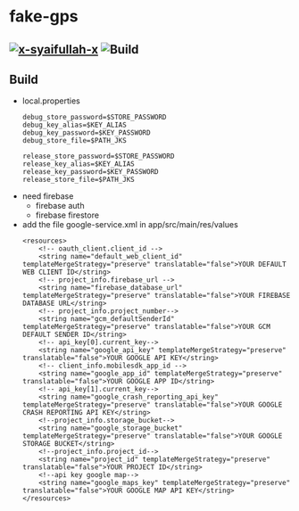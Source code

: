 # fake-gps
[![x-syaifullah-x](https://circleci.com/gh/x-syaifullah-x/fake-gps/tree/master.svg?style=svg)](https://circleci.com/gh/x-syaifullah-x/fake-gps/tree/fake-gps-update)
![Build](https://shields.io/github/workflow/status/x-syaifullah-x/fake-gps/build/master?event=push&logo=github&label=Build)
---

## Build
- local.properties
    ```
    debug_store_password=$STORE_PASSWORD
    debug_key_alias=$KEY_ALIAS
    debug_key_password=$KEY_PASSWORD
    debug_store_file=$PATH_JKS

    release_store_password=$STORE_PASSWORD
    release_key_alias=$KEY_ALIAS
    release_key_password=$KEY_PASSWORD
    release_store_file=$PATH_JKS
    ```
- need firebase
    - firebase auth
    - firebase firestore
- add the file google-service.xml in app/src/main/res/values
    ```
    <resources>
        <!-- oauth_client.client_id -->
        <string name="default_web_client_id" templateMergeStrategy="preserve" translatable="false">YOUR DEFAULT WEB CLIENT ID</string>
        <!-- project_info.firebase_url -->
        <string name="firebase_database_url" templateMergeStrategy="preserve" translatable="false">YOUR FIREBASE DATABASE URL</string>
        <!-- project_info.project_number-->
        <string name="gcm_defaultSenderId" templateMergeStrategy="preserve" translatable="false">YOUR GCM DEFAULT SENDER ID</string>
        <!-- api_key[0].current_key-->
        <string name="google_api_key" templateMergeStrategy="preserve" translatable="false">YOUR GOOGLE API KEY</string>
        <!-- client_info.mobilesdk_app_id -->
        <string name="google_app_id" templateMergeStrategy="preserve" translatable="false">YOUR GOOGLE APP ID</string>
        <!-- api_key[1].current_key-->
        <string name="google_crash_reporting_api_key" templateMergeStrategy="preserve" translatable="false">YOUR GOOGLE CRASH REPORTING API KEY</string>
        <!--project_info.storage_bucket-->
        <string name="google_storage_bucket" templateMergeStrategy="preserve" translatable="false">YOUR GOOGLE STORAGE BUCKET</string>
        <!--project_info.project_id-->
        <string name="project_id" templateMergeStrategy="preserve" translatable="false">YOUR PROJECT ID</string>
        <!--api key google map-->
        <string name="google_maps_key" templateMergeStrategy="preserve" translatable="false">YOUR GOOGLE MAP API KEY</string>
    </resources>
    ```